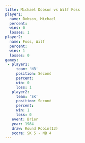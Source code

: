 ```yaml
---
title: Michael Dobson vs Wilf Foss
player1:               
  name: Dobson, Michael
  percent:             
  wins: 0              
  losses: 1            
player2:               
  name: Foss, Wilf     
  percent:             
  wins: 1              
  losses: 0            
games:
 - player1:          
     team: 'NB'      
     position: Second
     percent:        
     win: 0          
     loss: 1         
   player2:          
     team: 'SK'      
     position: Second
     percent:        
     win: 1          
     loss: 0         
   event: Brier         
   year: 1984           
   draw: Round Robin(13)
   score: SK 5 - NB 4   
---
```

